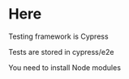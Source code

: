 # Here

Testing framework is Cypress

Tests are stored in cypress/e2e

You need to install Node modules
